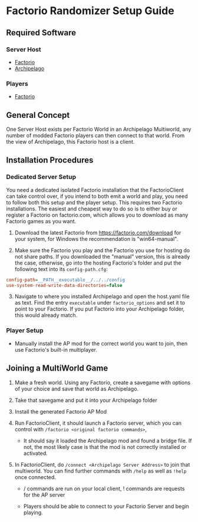 # Factorio Randomizer Setup Guide

## Required Software

### Server Host
- [Factorio](https://factorio.com)
- [Archipelago](https://github.com/ArchipelagoMW/Archipelago/releases)

### Players
- [Factorio](https://factorio.com)

## General Concept

One Server Host exists per Factorio World in an Archipelago Multiworld, any number of modded Factorio players can then connect to that world. From the view of Archipelago, this Factorio host is a client.
## Installation Procedures

### Dedicated Server Setup
You need a dedicated isolated Factorio installation that the FactorioClient can take control over, if you intend to both emit a world and play, you need to follow both this setup and the player setup.
This requires two Factorio installations. The easiest and cheapest way to do so is to either buy or register a Factorio on factorio.com, which allows you to download as many Factorio games as you want.
1. Download the latest Factorio from https://factorio.com/download for your system, for Windows the recommendation is "win64-manual".

2. Make sure the Factorio you play and the Factorio you use for hosting do not share paths. If you downloaded the "manual" version, this is already the case, otherwise, go into the hosting Factorio's folder and put the following text into its `config-path.cfg`:
```ini
config-path=__PATH__executable__/../../config
use-system-read-write-data-directories=false
```
3. Navigate to where you installed Archipelago and open the host.yaml file as text. Find the entry `executable` under `factorio_options` and set it to point to your Factorio. If you put Factorio into your Archipelago folder, this would already match.


### Player Setup
- Manually install the AP mod for the correct world you want to join, then use Factorio's built-in multiplayer.

    
## Joining a MultiWorld Game

1. Make a fresh world. Using any Factorio, create a savegame with options of your choice and save that world as Archipelago.

2. Take that savegame and put it into your Archipelago folder

3. Install the generated Factorio AP Mod

4. Run FactorioClient, it should launch a Factorio server, which you can control with `/factorio <original factorio commands>`, 
   
    * It should say it loaded  the Archipelago mod and found a bridge file. If not, the most likely case is that the mod is not correctly installed or activated.

5. In FactorioClient, do `/connect <Archipelago Server Address>` to join that multiworld. You can find further commands with `/help` as well as `!help` once connected.

    * / commands are run on your local client, ! commands are requests for the AP server

    * Players should be able to connect to your Factorio Server and begin playing.

